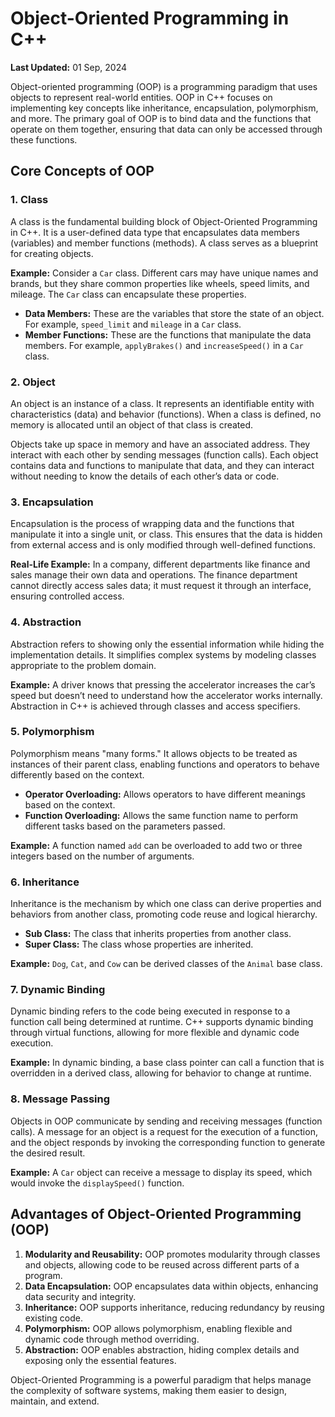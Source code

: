 # Object-Oriented Programming in C++

**Last Updated:** 01 Sep, 2024

Object-oriented programming (OOP) is a programming paradigm that uses objects to represent real-world entities. OOP in C++ focuses on implementing key concepts like inheritance, encapsulation, polymorphism, and more. The primary goal of OOP is to bind data and the functions that operate on them together, ensuring that data can only be accessed through these functions.

## Core Concepts of OOP

### 1. Class
A class is the fundamental building block of Object-Oriented Programming in C++. It is a user-defined data type that encapsulates data members (variables) and member functions (methods). A class serves as a blueprint for creating objects.

**Example:** Consider a `Car` class. Different cars may have unique names and brands, but they share common properties like wheels, speed limits, and mileage. The `Car` class can encapsulate these properties.

- **Data Members:** These are the variables that store the state of an object. For example, `speed_limit` and `mileage` in a `Car` class.
- **Member Functions:** These are the functions that manipulate the data members. For example, `applyBrakes()` and `increaseSpeed()` in a `Car` class.

### 2. Object
An object is an instance of a class. It represents an identifiable entity with characteristics (data) and behavior (functions). When a class is defined, no memory is allocated until an object of that class is created.

Objects take up space in memory and have an associated address. They interact with each other by sending messages (function calls). Each object contains data and functions to manipulate that data, and they can interact without needing to know the details of each other’s data or code.

### 3. Encapsulation
Encapsulation is the process of wrapping data and the functions that manipulate it into a single unit, or class. This ensures that the data is hidden from external access and is only modified through well-defined functions.

**Real-Life Example:** In a company, different departments like finance and sales manage their own data and operations. The finance department cannot directly access sales data; it must request it through an interface, ensuring controlled access.

### 4. Abstraction
Abstraction refers to showing only the essential information while hiding the implementation details. It simplifies complex systems by modeling classes appropriate to the problem domain.

**Example:** A driver knows that pressing the accelerator increases the car’s speed but doesn’t need to understand how the accelerator works internally. Abstraction in C++ is achieved through classes and access specifiers.

### 5. Polymorphism
Polymorphism means "many forms." It allows objects to be treated as instances of their parent class, enabling functions and operators to behave differently based on the context.

- **Operator Overloading:** Allows operators to have different meanings based on the context.
- **Function Overloading:** Allows the same function name to perform different tasks based on the parameters passed.

**Example:** A function named `add` can be overloaded to add two or three integers based on the number of arguments.

### 6. Inheritance
Inheritance is the mechanism by which one class can derive properties and behaviors from another class, promoting code reuse and logical hierarchy.

- **Sub Class:** The class that inherits properties from another class.
- **Super Class:** The class whose properties are inherited.

**Example:** `Dog`, `Cat`, and `Cow` can be derived classes of the `Animal` base class.

### 7. Dynamic Binding
Dynamic binding refers to the code being executed in response to a function call being determined at runtime. C++ supports dynamic binding through virtual functions, allowing for more flexible and dynamic code execution.

**Example:**
In dynamic binding, a base class pointer can call a function that is overridden in a derived class, allowing for behavior to change at runtime.

### 8. Message Passing
Objects in OOP communicate by sending and receiving messages (function calls). A message for an object is a request for the execution of a function, and the object responds by invoking the corresponding function to generate the desired result.

**Example:** A `Car` object can receive a message to display its speed, which would invoke the `displaySpeed()` function.

## Advantages of Object-Oriented Programming (OOP)

1. **Modularity and Reusability:** OOP promotes modularity through classes and objects, allowing code to be reused across different parts of a program.
2. **Data Encapsulation:** OOP encapsulates data within objects, enhancing data security and integrity.
3. **Inheritance:** OOP supports inheritance, reducing redundancy by reusing existing code.
4. **Polymorphism:** OOP allows polymorphism, enabling flexible and dynamic code through method overriding.
5. **Abstraction:** OOP enables abstraction, hiding complex details and exposing only the essential features.


Object-Oriented Programming is a powerful paradigm that helps manage the complexity of software systems, making them easier to design, maintain, and extend.
